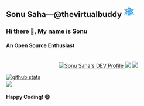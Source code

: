 ## Sonu Saha—@thevirtualbuddy <a href='https://archiveprogram.github.com/'><img src='https://raw.githubusercontent.com/acervenky/animated-github-badges/master/assets/acbadge.gif' width='30' height='30'></a> 
### Hi there 👋, My name is Sonu 
#### An Open Source Enthusiast
<p align="center">
<br>
<a href="https://dev.to/thevirtualbuddy">
  <img src="https://d2fltix0v2e0sb.cloudfront.net/dev-badge.svg" alt="Sonu Saha's DEV Profile" height="30" width="30">
</a>
<a href= "https://www.linkedin.com/in/sonusaha/"><img src="https://img.icons8.com/material-outlined/30/000000/linkedin.png"/></a>
<a href= "https://twitter.com/thevirtualbuddy/"><img src="https://img.icons8.com/material-outlined/30/000000/twitter.png"/></a>
</p>

<div>
  <a href="https://github.com/thevirtualbuddy">
  <img src="https://github-readme-stats.vercel.app/api/?username=thevirtualbuddy&show_icons=true&title_color=fffffff&icon_color=000000&text_color=000000" alt="github stats"/>
  </a>
  <br>
  <a href="https://github.com/thevirtualbuddy">
  <img align="center" src="https://github-readme-stats.vercel.app/api/top-langs/?username=thevirtualbuddy&theme=light&hide_langs_below=1" />
  </a>
</div>

#### Happy Coding! 😄
<!--
**thevirtualbuddy/thevirtualbuddy** is a ✨ _special_ ✨ repository because its `README.md` (this file) appears on your GitHub profile.

Here are some ideas to get you started:

- 🔭 I’m currently working on ...
 ...
- 👯 I’m looking to collaborate on ...
- 🤔 I’m looking for help with ...
- 💬 Ask me about ...
- 📫 How to reach me: ...
- 😄 Pronouns: ...
- ⚡ Fun fact: ...
-->
